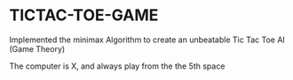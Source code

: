 # TICTAC-TOE-GAME
Implemented the minimax Algorithm to create an unbeatable Tic Tac Toe AI (Game Theory)

The computer is X, and always play from the the 5th space
